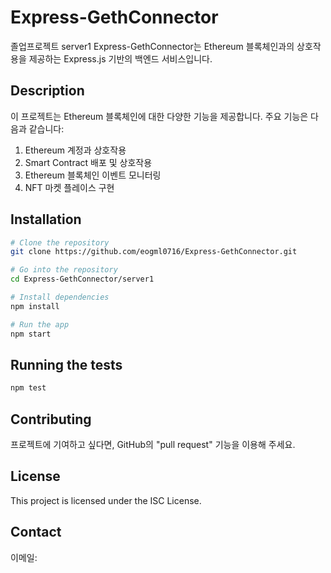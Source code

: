 # Express-GethConnector
졸업프로젝트 server1
Express-GethConnector는 Ethereum 블록체인과의 상호작용을 제공하는 Express.js 기반의 백엔드 서비스입니다. 

## Description

이 프로젝트는 Ethereum 블록체인에 대한 다양한 기능을 제공합니다. 주요 기능은 다음과 같습니다:

1. Ethereum 계정과 상호작용
2. Smart Contract 배포 및 상호작용
3. Ethereum 블록체인 이벤트 모니터링
4. NFT 마켓 플레이스 구현

## Installation

```bash
# Clone the repository
git clone https://github.com/eogml0716/Express-GethConnector.git

# Go into the repository
cd Express-GethConnector/server1

# Install dependencies
npm install

# Run the app
npm start
```

## Running the tests

```bash
npm test
```

## Contributing

프로젝트에 기여하고 싶다면, GitHub의 "pull request" 기능을 이용해 주세요.

## License

This project is licensed under the ISC License.

## Contact

이메일: 
```
